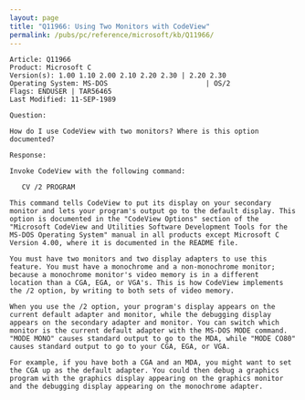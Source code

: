 ```yaml
---
layout: page
title: "Q11966: Using Two Monitors with CodeView"
permalink: /pubs/pc/reference/microsoft/kb/Q11966/
---
```


	Article: Q11966
	Product: Microsoft C
	Version(s): 1.00 1.10 2.00 2.10 2.20 2.30 | 2.20 2.30
	Operating System: MS-DOS                        | OS/2
	Flags: ENDUSER | TAR56465
	Last Modified: 11-SEP-1989
	
	Question:
	
	How do I use CodeView with two monitors? Where is this option
	documented?
	
	Response:
	
	Invoke CodeView with the following command:
	
	   CV /2 PROGRAM
	
	This command tells CodeView to put its display on your secondary
	monitor and lets your program's output go to the default display. This
	option is documented in the "CodeView Options" section of the
	"Microsoft CodeView and Utilities Software Development Tools for the
	MS-DOS Operating System" manual in all products except Microsoft C
	Version 4.00, where it is documented in the README file.
	
	You must have two monitors and two display adapters to use this
	feature. You must have a monochrome and a non-monochrome monitor;
	because a monochrome monitor's video memory is in a different
	location than a CGA, EGA, or VGA's. This is how CodeView implements
	the /2 option, by writing to both sets of video memory.
	
	When you use the /2 option, your program's display appears on the
	current default adapter and monitor, while the debugging display
	appears on the secondary adapter and monitor. You can switch which
	monitor is the current default adapter with the MS-DOS MODE command.
	"MODE MONO" causes standard output to go to the MDA, while "MODE CO80"
	causes standard output to go to your CGA, EGA, or VGA.
	
	For example, if you have both a CGA and an MDA, you might want to set
	the CGA up as the default adapter. You could then debug a graphics
	program with the graphics display appearing on the graphics monitor
	and the debugging display appearing on the monochrome adapter.
